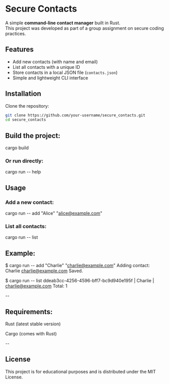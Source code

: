 # Secure Contacts

A simple **command-line contact manager** built in Rust.  
This project was developed as part of a group assignment on secure coding practices.

## Features

- Add new contacts (with name and email)  
- List all contacts with a unique ID  
- Store contacts in a local JSON file (`contacts.json`)  
- Simple and lightweight CLI interface  

## Installation

Clone the repository:

```bash
git clone https://github.com/your-username/secure_contacts.git
cd secure_contacts
```

## Build the project:
cargo build

### Or run directly:
cargo run -- help

## Usage
### Add a new contact:
cargo run -- add "Alice" "alice@example.com"

### List all contacts:
cargo run -- list

## Example:
$ cargo run -- add "Charlie" "charlie@example.com"
Adding contact: Charlie <charlie@example.com>
Saved.

$ cargo run -- list
ddeab3cc-4256-4596-bff7-bc9d940e195f | Charlie | charlie@example.com
Total: 1

--

## Requirements:

Rust (latest stable version)

Cargo (comes with Rust)

--

## License

This project is for educational purposes and is distributed under the MIT License.
